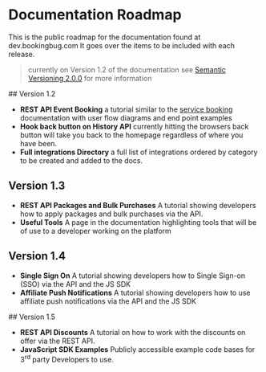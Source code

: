 # Documentation Roadmap
This is the public roadmap for the documentation found at dev.bookingbug.com It goes over the items to be included with each release.

> currently on Version 1.2 of the documentation see [Semantic Versioning 2.0.0](http://semver.org/) for more information

## Version 1.2
- **REST API Event Booking** a tutorial similar to the [service booking](rest-api/service-booking) documentation with user flow diagrams and end point examples
- **Hook back button on History API** currently hitting the browsers back button will take you back to the homepage regardless of where you have been.
- **Full integrations Directory** a full list of integrations ordered by category to be created and added to the docs.

## Version 1.3
- **REST API Packages and Bulk Purchases** A tutorial showing developers how to apply packages and bulk purchases via the API.
- **Useful Tools** A page in the documentation highlighting tools that will be of use to a developer working on the platform

## Version 1.4
- **Single Sign On** A tutorial showing developers how to Single Sign-on (SSO) via the API and the JS SDK
- **Affiliate Push Notifications** A tutorial showing developers how to use affiliate push notifications via the API and the JS SDK

## Version 1.5
- **REST API Discounts** A tutorial on how to work with the discounts on offer via the REST API.
- **JavaScript SDK Examples** Publicly accessible example code bases for 3<sup>rd</sup> party Developers to use.